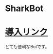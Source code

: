 # SharkBot
# <a href="https://discord.com/oauth2/authorize?client_id=1322100616369147924&permissions=1759218604441591&integration_type=0&scope=bot+applications.commands">導入リンク</a>
とても便利なBotです。
